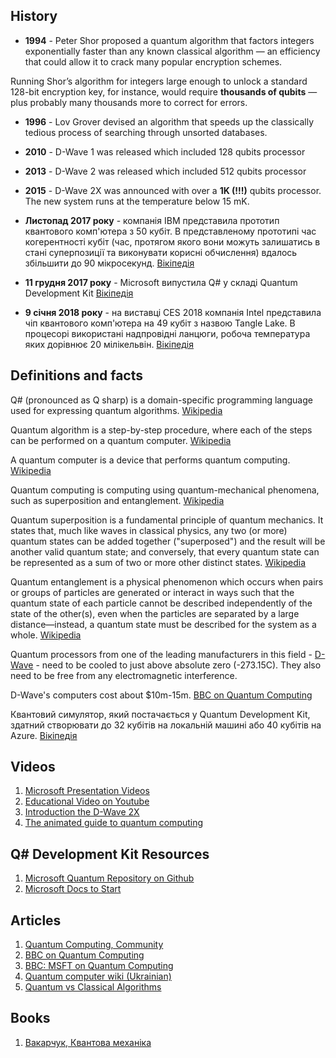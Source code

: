 ## History

* **1994** - Peter Shor proposed a quantum algorithm that factors integers exponentially faster than any known classical algorithm — an efficiency that could allow it to crack many popular encryption schemes.

Running Shor’s algorithm for integers large enough to unlock a standard 128-bit encryption key, for instance, would require **thousands of qubits** — plus probably many thousands more to correct for errors.

* **1996** - Lov Grover devised an algorithm that speeds up the classically tedious process of searching through unsorted databases. 

* **2010** - D-Wave 1 was released which included 128 qubits processor

* **2013** - D-Wave 2 was released which included 512 qubits processor

* **2015** - D-Wave 2X was announced with over a **1K (!!!)** qubits processor. The new system runs at the temperature below 15 mK.

* **Листопад 2017 року** - компанія IBM представила прототип квантового комп'ютера з 50 кубіт. В представленому прототипі час когерентності кубіт (час, протягом якого вони можуть залишатись в стані суперпозиції та виконувати корисні обчислення) вдалось збільшити до 90 мікросекунд. [Вікіпедія](https://uk.wikipedia.org/wiki/%D0%9A%D0%B2%D0%B0%D0%BD%D1%82%D0%BE%D0%B2%D0%B8%D0%B9_%D0%BA%D0%BE%D0%BC%D0%BF%27%D1%8E%D1%82%D0%B5%D1%80)

* **11 грудня 2017 року** - Microsoft випустила Q# у складі Quantum Development Kit [Вікіпедія](https://uk.wikipedia.org/wiki/Q_Sharp)

* **9 січня 2018 року** - на виставці CES 2018 компанія Intel представила чіп квантового комп'ютера на 49 кубіт з назвою Tangle Lake. В процесорі використані надпровідні ланцюги, робоча температура яких дорівнює 20 мілікельвін. [Вікіпедія](https://uk.wikipedia.org/wiki/%D0%9A%D0%B2%D0%B0%D0%BD%D1%82%D0%BE%D0%B2%D0%B8%D0%B9_%D0%BA%D0%BE%D0%BC%D0%BF%27%D1%8E%D1%82%D0%B5%D1%80)

## Definitions and facts

Q# (pronounced as Q sharp) is a domain-specific programming language used for expressing quantum algorithms. [Wikipedia](https://en.wikipedia.org/wiki/Q_Sharp)

Quantum algorithm is a step-by-step procedure, where each of the steps can be performed on a quantum computer. [Wikipedia](https://en.wikipedia.org/wiki/Quantum_algorithm)

A quantum computer is a device that performs quantum computing. [Wikipedia](https://en.wikipedia.org/wiki/Quantum_computing)

Quantum computing is computing using quantum-mechanical phenomena, such as superposition and entanglement. [Wikipedia](https://en.wikipedia.org/wiki/Quantum_computing)

Quantum superposition is a fundamental principle of quantum mechanics. It states that, much like waves in classical physics, any two (or more) quantum states can be added together ("superposed") and the result will be another valid quantum state; and conversely, that every quantum state can be represented as a sum of two or more other distinct states. [Wikipedia](https://en.wikipedia.org/wiki/Quantum_superposition)

Quantum entanglement is a physical phenomenon which occurs when pairs or groups of particles are generated or interact in ways such that the quantum state of each particle cannot be described independently of the state of the other(s), even when the particles are separated by a large distance—instead, a quantum state must be described for the system as a whole. [Wikipedia](https://en.wikipedia.org/wiki/Quantum_entanglement)

Quantum processors from one of the leading manufacturers in this field - [D-Wave](https://www.dwavesys.com/) - need to be cooled to just above absolute zero (-273.15C). They also need to be free from any electromagnetic interference. 

D-Wave's computers cost about $10m-15m. [BBC on Quantum Computing](http://www.bbc.com/news/business-35886456)

Квантовий симулятор, який постачається у Quantum Development Kit, здатний створювати до 32 кубітів на локальній машині або 40 кубітів на Azure. [Вікіпедія](https://uk.wikipedia.org/wiki/Q_Sharp)

## Videos
1. [Microsoft Presentation Videos](http://aka.ms/QuantumPlaylist)
1. [Educational Video on Youtube](https://www.youtube.com/watch?v=JhHMJCUmq28)
1. [Introduction the D-Wave 2X](https://www.youtube.com/watch?v=-LhPE6FpJYk)
1. [The animated guide to quantum computing](https://www.youtube.com/watch?v=glLPHgRle7o)

## Q# Development Kit Resources
1. [Microsoft Quantum Repository on Github](https://github.com/Microsoft/Quantum)
1. [Microsoft Docs to Start](https://docs.microsoft.com/en-us/quantum/quantum-concepts-1-intro)

## Articles
1. [Quantum Computing, Community](https://github.com/krishnakumarsekar/awesome-quantum-machine-learning/)
1. [BBC on Quantum Computing](http://www.bbc.com/news/business-35886456)
1. [BBC: MSFT on Quantum Computing](http://www.bbc.com/news/business-42797846)
1. [Quantum computer wiki (Ukrainian)](https://uk.wikipedia.org/wiki/%D0%9A%D0%B2%D0%B0%D0%BD%D1%82%D0%BE%D0%B2%D0%B8%D0%B9_%D0%BA%D0%BE%D0%BC%D0%BF%27%D1%8E%D1%82%D0%B5%D1%80)
1. [Quantum vs Classical Algorithms](https://www.quantamagazine.org/quantum-computers-struggle-against-classical-algorithms-20180201/)

## Books
1. [Вакарчук, Квантова механіка](http://old.physics.lnu.edu.ua/depts/KTF/books/QM4/QM4.pdf)

